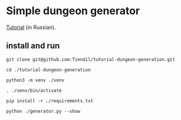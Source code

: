 # Simple dungeon generator

[Tutorial](https://tiendil.org/dungeon-generation-from-simple-to-complex/) (in Russian).

## install and run

```
git clone git@github.com:Tiendil/tutorial-dungeon-generation.git

cd ./tutorial-dungeon-generation

python3 -m venv ./venv

. ./venv/bin/activate

pip install -r ./requirements.txt

python ./generator.py --show
```
